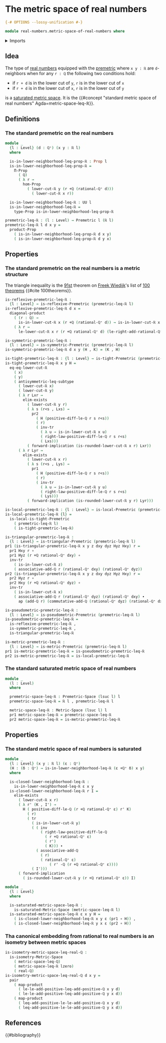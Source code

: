 # The metric space of real numbers

```agda
{-# OPTIONS --lossy-unification #-}

module real-numbers.metric-space-of-real-numbers where
```

<details><summary>Imports</summary>

```agda
open import elementary-number-theory.addition-rational-numbers
open import elementary-number-theory.difference-rational-numbers
open import elementary-number-theory.positive-rational-numbers
open import elementary-number-theory.rational-numbers

open import foundation.action-on-identifications-functions
open import foundation.dependent-pair-types
open import foundation.dependent-products-propositions
open import foundation.diagonal-maps-cartesian-products-of-types
open import foundation.existential-quantification
open import foundation.function-types
open import foundation.functoriality-cartesian-product-types
open import foundation.identity-types
open import foundation.logical-equivalences
open import foundation.propositions
open import foundation.subtypes
open import foundation.transport-along-identifications
open import foundation.universe-levels

open import metric-spaces.extensional-premetric-structures
open import metric-spaces.isometries-metric-spaces
open import metric-spaces.metric-space-of-rational-numbers
open import metric-spaces.metric-spaces
open import metric-spaces.metric-structures
open import metric-spaces.premetric-spaces
open import metric-spaces.premetric-structures
open import metric-spaces.pseudometric-structures
open import metric-spaces.reflexive-premetric-structures
open import metric-spaces.saturated-metric-spaces
open import metric-spaces.symmetric-premetric-structures
open import metric-spaces.triangular-premetric-structures

open import real-numbers.dedekind-real-numbers
open import real-numbers.rational-real-numbers
```

</details>

## Idea

The type of [real numbers](real-numbers.dedekind-real-numbers.md) equipped with
the [premetric](metric-spaces.premetric-structures.md) where `x y : ℝ` are
`d`-neighbors when for any `r : ℚ` the following two conditions hold:

- if `r + d` is in the lower cut of `y`, `r` is in the lower cut of `x`
- if `r + d` is in the lower cut of `x`, `r` is in the lower cut of `y`

is a [saturated metric space](metric-spaces.saturated-metric-spaces.md). It is
the
{{#concept "standard metric space of real numbers" Agda=metric-space-leq-ℝ}}.

## Definitions

### The standard premetric on the real numbers

```agda
module _
  {l : Level} (d : ℚ⁺) (x y : ℝ l)
  where

  is-in-lower-neighborhood-leq-prop-ℝ : Prop l
  is-in-lower-neighborhood-leq-prop-ℝ =
    Π-Prop
      ( ℚ)
      ( λ r →
        hom-Prop
          ( lower-cut-ℝ y (r +ℚ (rational-ℚ⁺ d)))
            ( lower-cut-ℝ x r))

  is-in-lower-neighborhood-leq-ℝ : UU l
  is-in-lower-neighborhood-leq-ℝ =
    type-Prop is-in-lower-neighborhood-leq-prop-ℝ

premetric-leq-ℝ : (l : Level) → Premetric l (ℝ l)
premetric-leq-ℝ l d x y =
  product-Prop
    ( is-in-lower-neighborhood-leq-prop-ℝ d x y)
    ( is-in-lower-neighborhood-leq-prop-ℝ d y x)
```

## Properties

### The standard premetric on the real numbers is a metric structure

The triangle inequality is the [91st](literature.100-theorems.md#91) theorem on
[Freek Wiedijk](http://www.cs.ru.nl/F.Wiedijk/)'s list of
[100 theorems](literature.100-theorems.md) {{#cite 100theorems}}.

```agda
is-reflexive-premetric-leq-ℝ :
  {l : Level} → is-reflexive-Premetric (premetric-leq-ℝ l)
is-reflexive-premetric-leq-ℝ d x =
  diagonal-product
    ( (r : ℚ) →
      is-in-lower-cut-ℝ x (r +ℚ (rational-ℚ⁺ d)) → is-in-lower-cut-ℝ x r)
    ( λ r →
      le-lower-cut-ℝ x r (r +ℚ rational-ℚ⁺ d) (le-right-add-rational-ℚ⁺ r d))

is-symmetric-premetric-leq-ℝ :
  {l : Level} → is-symmetric-Premetric (premetric-leq-ℝ l)
is-symmetric-premetric-leq-ℝ d x y (H , K) = (K , H)

is-tight-premetric-leq-ℝ : {l : Level} → is-tight-Premetric (premetric-leq-ℝ l)
is-tight-premetric-leq-ℝ x y H =
  eq-eq-lower-cut-ℝ
    ( x)
    ( y)
    ( antisymmetric-leq-subtype
      ( lower-cut-ℝ x)
      ( lower-cut-ℝ y)
      ( λ r Lxr →
        elim-exists
          ( lower-cut-ℝ y r)
          ( λ s (r<s , Lxs) →
            pr2
              ( H (positive-diff-le-ℚ r s r<s))
              ( r)
              ( inv-tr
                ( λ u → is-in-lower-cut-ℝ x u)
                ( right-law-positive-diff-le-ℚ r s r<s)
                ( Lxs)))
          ( forward-implication (is-rounded-lower-cut-ℝ x r) Lxr))
      ( λ r Lyr →
        elim-exists
          ( lower-cut-ℝ x r)
          ( λ s (r<s , Lys) →
            pr1
              ( H (positive-diff-le-ℚ r s r<s))
              ( r)
              ( inv-tr
                ( λ u → is-in-lower-cut-ℝ y u)
                ( right-law-positive-diff-le-ℚ r s r<s)
                ( Lys)))
          ( forward-implication (is-rounded-lower-cut-ℝ y r) Lyr)))

is-local-premetric-leq-ℝ : {l : Level} → is-local-Premetric (premetric-leq-ℝ l)
is-local-premetric-leq-ℝ {l} =
  is-local-is-tight-Premetric
    ( premetric-leq-ℝ l)
    ( is-tight-premetric-leq-ℝ)

is-triangular-premetric-leq-ℝ :
  {l : Level} → is-triangular-Premetric (premetric-leq-ℝ l)
pr1 (is-triangular-premetric-leq-ℝ x y z dxy dyz Hyz Hxy) r =
  pr1 Hxy r ∘
  pr1 Hyz (r +ℚ rational-ℚ⁺ dxy) ∘
  inv-tr
    ( is-in-lower-cut-ℝ z)
    ( associative-add-ℚ r (rational-ℚ⁺ dxy) (rational-ℚ⁺ dyz))
pr2 (is-triangular-premetric-leq-ℝ x y z dxy dyz Hyz Hxy) r =
  pr2 Hyz r ∘
  pr2 Hxy (r +ℚ rational-ℚ⁺ dyz) ∘
  inv-tr
    ( is-in-lower-cut-ℝ x)
    ( associative-add-ℚ r (rational-ℚ⁺ dyz) (rational-ℚ⁺ dxy) ∙
      ap (add-ℚ r) (commutative-add-ℚ (rational-ℚ⁺ dyz) (rational-ℚ⁺ dxy)))

is-pseudometric-premetric-leq-ℝ :
  {l : Level} → is-pseudometric-Premetric (premetric-leq-ℝ l)
is-pseudometric-premetric-leq-ℝ =
  is-reflexive-premetric-leq-ℝ ,
  is-symmetric-premetric-leq-ℝ ,
  is-triangular-premetric-leq-ℝ

is-metric-premetric-leq-ℝ :
  {l : Level} → is-metric-Premetric (premetric-leq-ℝ l)
pr1 is-metric-premetric-leq-ℝ = is-pseudometric-premetric-leq-ℝ
pr2 is-metric-premetric-leq-ℝ = is-local-premetric-leq-ℝ
```

### The standard saturated metric space of real numbers

```agda
module _
  (l : Level)
  where

  premetric-space-leq-ℝ : Premetric-Space (lsuc l) l
  premetric-space-leq-ℝ = ℝ l , premetric-leq-ℝ l

  metric-space-leq-ℝ : Metric-Space (lsuc l) l
  pr1 metric-space-leq-ℝ = premetric-space-leq-ℝ
  pr2 metric-space-leq-ℝ = is-metric-premetric-leq-ℝ
```

## Properties

### The standard metric space of real numbers is saturated

```agda
module _
  {l : Level} (x y : ℝ l) (ε : ℚ⁺)
  (H : (δ : ℚ⁺) → is-in-lower-neighborhood-leq-ℝ (ε +ℚ⁺ δ) x y)
  where

  is-closed-lower-neighborhood-leq-ℝ :
    is-in-lower-neighborhood-leq-ℝ ε x y
  is-closed-lower-neighborhood-leq-ℝ r I =
    elim-exists
      ( lower-cut-ℝ x r)
      ( λ r' (K , I') →
        H ( positive-diff-le-ℚ (r +ℚ rational-ℚ⁺ ε) r' K)
          ( r)
          ( tr
            ( is-in-lower-cut-ℝ y)
            ( ( inv
                ( right-law-positive-diff-le-ℚ
                  ( r +ℚ rational-ℚ⁺ ε)
                  ( r')
                  ( K))) ∙
              ( associative-add-ℚ
                ( r)
                ( rational-ℚ⁺ ε)
                    ( r' -ℚ (r +ℚ rational-ℚ⁺ ε))))
            ( I')))
      ( forward-implication
        ( is-rounded-lower-cut-ℝ y (r +ℚ rational-ℚ⁺ ε)) I)
```

```agda
module _
  {l : Level}
  where

  is-saturated-metric-space-leq-ℝ :
    is-saturated-Metric-Space (metric-space-leq-ℝ l)
  is-saturated-metric-space-leq-ℝ ε x y H =
    ( is-closed-lower-neighborhood-leq-ℝ x y ε (pr1 ∘ H)) ,
    ( is-closed-lower-neighborhood-leq-ℝ y x ε (pr2 ∘ H))
```

### Tha canonical embedding from rational to real numbers is an isometry between metric spaces

```agda
is-isometry-metric-space-leq-real-ℚ :
  is-isometry-Metric-Space
    ( metric-space-leq-ℚ)
    ( metric-space-leq-ℝ lzero)
    ( real-ℚ)
is-isometry-metric-space-leq-real-ℚ d x y =
  pair
    ( map-product
      ( le-le-add-positive-leq-add-positive-ℚ x y d)
      ( le-le-add-positive-leq-add-positive-ℚ y x d))
    ( map-product
      ( leq-add-positive-le-le-add-positive-ℚ x y d)
      ( leq-add-positive-le-le-add-positive-ℚ y x d))
```

## References

{{#bibliography}}
